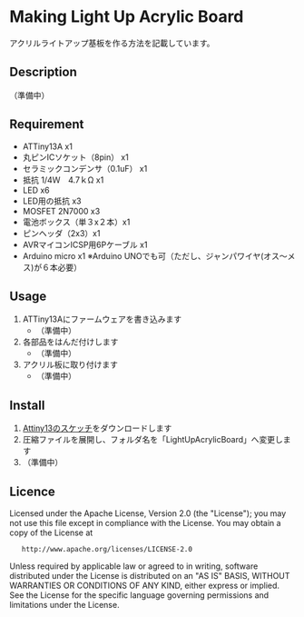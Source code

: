 ﻿Making Light Up Acrylic Board
====

アクリルライトアップ基板を作る方法を記載しています。

## Description

（準備中）

## Requirement

* ATTiny13A x1
* 丸ピンICソケット（8pin） x1
* セラミックコンデンサ（0.1uF） x1
* 抵抗 1/4Ｗ　4.7ｋΩ x1
* LED x6
* LED用の抵抗 x3
* MOSFET 2N7000 x3
* 電池ボックス（単３x２本）x1
* ピンヘッダ（2x3）x1 
* AVRマイコンICSP用6Pケーブル x1
* Arduino micro x1 ※Arduino UNOでも可（ただし、ジャンパワイヤ(オス～メス)が６本必要）

## Usage

1. ATTiny13Aにファームウェアを書き込みます  
   * （準備中）
2. 各部品をはんだ付けします  
   * （準備中）
3. アクリル板に取り付けます  
   * （準備中）

## Install

1. [Attiny13のスケッチ](https://github.com/bigw00d/LightUpAcrylicBoard/blob/master/Attiny13_pattern.pdf)をダウンロードします
2. 圧縮ファイルを展開し、フォルダ名を「LightUpAcrylicBoard」へ変更します
3. （準備中）

## Licence

   Licensed under the Apache License, Version 2.0 (the "License");
   you may not use this file except in compliance with the License.
   You may obtain a copy of the License at

       http://www.apache.org/licenses/LICENSE-2.0

   Unless required by applicable law or agreed to in writing, software
   distributed under the License is distributed on an "AS IS" BASIS,
   WITHOUT WARRANTIES OR CONDITIONS OF ANY KIND, either express or implied.
   See the License for the specific language governing permissions and
   limitations under the License.

